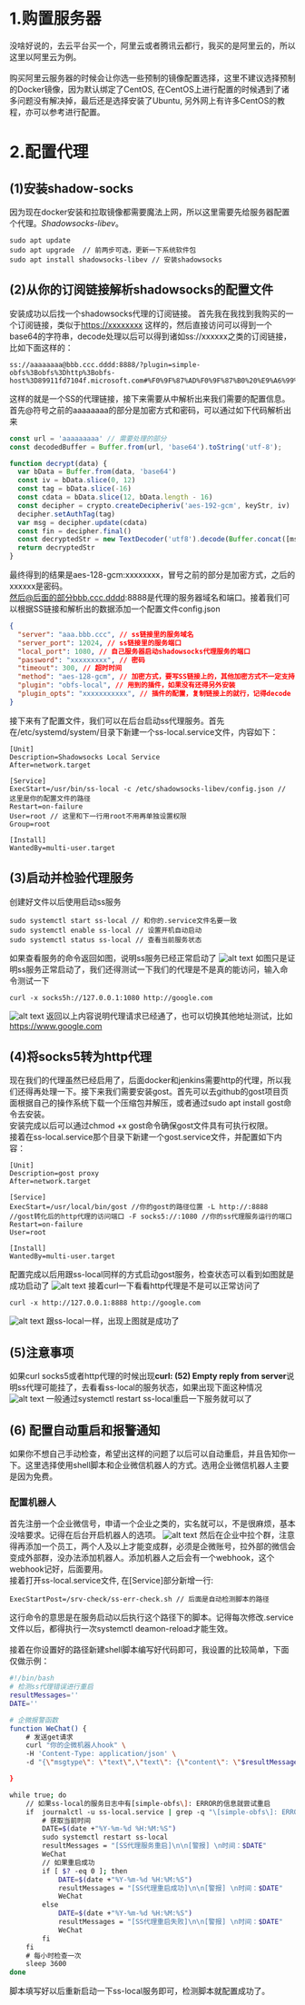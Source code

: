 # 1.购置服务器

没啥好说的，去云平台买一个，阿里云或者腾讯云都行，我买的是阿里云的，所以这里以阿里云为例。<br><br>
购买阿里云服务器的时候会让你选一些预制的镜像配置选择，这里不建议选择预制的Docker镜像，因为默认绑定了CentOS, 在CentOS上进行配置的时候遇到了诸多问题没有解决掉，最后还是选择安装了Ubuntu, 另外网上有许多CentOS的教程，亦可以参考进行配置。

# 2.配置代理

## (1)安装shadow-socks

因为现在docker安装和拉取镜像都需要魔法上网，所以这里需要先给服务器配置个代理。*Shadowsocks*-*libev*。<br>

```shell
sudo apt update 
sudo apt upgrade  // 前两步可选，更新一下系统软件包
sudo apt install shadowsocks-libev // 安装shadowsocks
```

## (2)从你的订阅链接解析shadowsocks的配置文件

安装成功以后找一个shadowsocks代理的订阅链接。
首先我在我找到我购买的一个订阅链接，类似于<https://xxxxxxxx> 这样的，然后直接访问可以得到一个base64的字符串，decode处理以后可以得到诸如ss\://xxxxxx之类的订阅链接，比如下面这样的：<br>

```text
ss://aaaaaaaa@bbb.ccc.dddd:8888/?plugin=simple-obfs%3Bobfs%3Dhttp%3Bobfs-host%3D89911fd7104f.microsoft.com#%F0%9F%87%AD%F0%9F%87%B0%20%E9%A6%99%E6%B8%AF%2001%E4%B8%A81x%20HK
```

这样的就是一个SS的代理链接，接下来需要从中解析出来我们需要的配置信息。<br>
首先@符号之前的aaaaaaaa的部分是加密方式和密码，可以通过如下代码解析出来

```javascript
const url = 'aaaaaaaaa' // 需要处理的部分
const decodedBuffer = Buffer.from(url, 'base64').toString('utf-8');

function decrypt(data) {
  var bData = Buffer.from(data, 'base64')
  const iv = bData.slice(0, 12)
  const tag = bData.slice(-16)
  const cdata = bData.slice(12, bData.length - 16)
  const decipher = crypto.createDecipheriv('aes-192-gcm', keyStr, iv)
  decipher.setAuthTag(tag)
  var msg = decipher.update(cdata)
  const fin = decipher.final()
  const decryptedStr = new TextDecoder('utf8').decode(Buffer.concat([msg, fin]))
  return decryptedStr
}
```

最终得到的结果是aes-128-gcm:xxxxxxxx，冒号之前的部分是加密方式，之后的xxxxxx是密码。<br>
然后@后面的部分bbb.ccc.dddd:8888是代理的服务器域名和端口。接着我们可以根据SS链接和解析出的数据添加一个配置文件config.json

```json
{
  "server": "aaa.bbb.ccc", // ss链接里的服务域名
  "server_port": 12024, // ss链接里的服务端口
  "local_port": 1080, // 自己服务器启动shadowsocks代理服务的端口
  "password": "xxxxxxxxx", // 密码
  "timeout": 300, // 超时时间
  "method": "aes-128-gcm", // 加密方式，要写SS链接上的，其他加密方式不一定支持
  "plugin": "obfs-local", // 用到的插件，如果没有还得另外安装
  "plugin_opts": "xxxxxxxxxxx", // 插件的配置，复制链接上的就行，记得decode
}
```

接下来有了配置文件，我们可以在后台启动ss代理服务。首先在/etc/systemd/system/目录下新建一个ss-local.service文件，内容如下：

```text
[Unit]
Description=Shadowsocks Local Service
After=network.target

[Service]
ExecStart=/usr/bin/ss-local -c /etc/shadowsocks-libev/config.json // 这里是你的配置文件的路径
Restart=on-failure
User=root // 这里和下一行用root不用再单独设置权限
Group=root

[Install]
WantedBy=multi-user.target
```

## (3)启动并检验代理服务

创建好文件以后使用启动ss服务

```shell
sudo systemctl start ss-local // 和你的.service文件名要一致
sudo systemctl enable ss-local // 设置开机自动启动
sudo systemctl status ss-local // 查看当前服务状态
```

如果查看服务的命令返回如图，说明ss服务已经正常启动了
![alt text](./doc-images/image.png)
如图只是证明ss服务正常启动了，我们还得测试一下我们的代理是不是真的能访问，输入命令测试一下

```shell
curl -x socks5h://127.0.0.1:1080 http://google.com
```

![alt text](./doc-images/image-1.png)
返回以上内容说明代理请求已经通了，也可以切换其他地址测试，比如<https://www.google.com>

## (4)将socks5转为http代理

现在我们的代理虽然已经启用了，后面docker和jenkins需要http的代理，所以我们还得再处理一下。接下来我们需要安装gost。首先可以去github的gost项目页面根据自己的操作系统下载一个压缩包并解压，或者通过sudo apt install gost命令去安装。<br>
安装完成以后可以通过chmod +x gost命令确保gost文件具有可执行权限。<br>
接着在ss-local.service那个目录下新建一个gost.service文件，并配置如下内容：

```shell
[Unit]
Description=gost proxy
After=network.target

[Service]
ExecStart=/usr/local/bin/gost //你的gost的路径位置 -L http://:8888 //gost转化后的http代理的访问端口 -F socks5://:1080 //你的ss代理服务运行的端口
Restart=on-failure
User=root

[Install]
WantedBy=multi-user.target
```

配置完成以后用跟ss-local同样的方式启动gost服务，检查状态可以看到如图就是成功启动了
![alt text](./doc-images/image-2.png)
接着curl一下看看http代理是不是可以正常访问了

```shell
curl -x http://127.0.0.1:8888 http://google.com
```

![alt text](./doc-images/image-3.png)
跟ss-local一样，出现上图就是成功了

## (5)注意事项

如果curl socks5或者http代理的时候出现**curl: (52) Empty reply from server**说明ss代理可能挂了，去看看ss-local的服务状态，如果出现下面这种情况
![alt text](./doc-images/image-4.png)
一般通过systemctl restart ss-local重启一下服务就可以了

## (6) 配置自动重启和报警通知
如果你不想自己手动检查，希望出这样的问题了以后可以自动重启，并且告知你一下。这里选择使用shell脚本和企业微信机器人的方式。选用企业微信机器人主要是因为免费。
### 配置机器人
首先注册一个企业微信号，申请一个企业之类的，实名就可以，不是很麻烦，基本没啥要求。记得在后台开启机器人的选项。
![alt text](./doc-images/image-5.png)
然后在企业中拉个群，注意得再添加一个员工，两个人及以上才能变成群，必须是企微账号，拉外部的微信会变成外部群，没办法添加机器人。添加机器人之后会有一个webhook，这个webhook记好，后面要用。<br>
接着打开ss-local.service文件, 在[Service]部分新增一行:
```shell
ExecStartPost=/srv-check/ss-err-check.sh // 后面是自动检测脚本的路径 
```
这行命令的意思是在服务启动以后执行这个路径下的脚本。记得每次修改.service文件以后，都得执行一次systemctl deamon-reload才能生效。<br><br>
接着在你设置好的路径新建shell脚本编写好代码即可，我设置的比较简单，下面仅做示例：
```bash
#!/bin/bash
# 检测ss代理错误进行重启
resultMessages=''
DATE=''

# 企微报警函数
function WeChat() {
    # 发送get请求
    curl "你的企微机器人hook" \
    -H 'Content-Type: application/json' \
    -d "{\"msgtype\": \"text\",\"text\": {\"content\": \"$resultMessages\"}}"

}

while true; do
    // 如果ss-local的服务日志中有[simple-obfs\]: ERROR的信息就尝试重启
    if  journalctl -u ss-local.service | grep -q "\[simple-obfs\]: ERROR:"; then
        # 获取当前时间
        DATE=$(date +"%Y-%m-%d %H:%M:%S")
        sudo systemctl restart ss-local
        resultMessages = "[SS代理服务重启]\n\n[警报] \n时间：$DATE"
        WeChat
        // 如果重启成功
        if [ $? -eq 0 ]; then
            DATE=$(date +"%Y-%m-%d %H:%M:%S")
            resultMessages = "[SS代理重启成功]\n\n[警报] \n时间：$DATE"
            WeChat
        else
            DATE=$(date +"%Y-%m-%d %H:%M:%S")
            resultMessages = "[SS代理重启失败]\n\n[警报] \n时间：$DATE"
            WeChat
        fi
    fi
    # 每小时检查一次
    sleep 3600
done
```
脚本填写好以后重新启动一下ss-local服务即可，检测脚本就配置成功了。